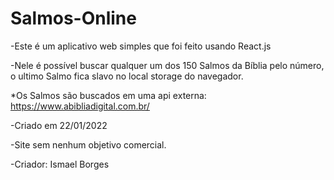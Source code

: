 # Salmos-Online

-Este é um aplicativo web simples que foi feito usando React.js

-Nele é possível buscar qualquer um dos 150 Salmos da Bíblia pelo número, o ultimo Salmo fica slavo no local storage do navegador.

*Os Salmos são buscados em uma api externa:  https://www.abibliadigital.com.br/

-Criado em 22/01/2022

-Site sem nenhum objetivo comercial.

-Criador: Ismael Borges
